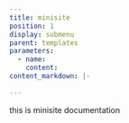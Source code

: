```yaml
---
title: minisite
position: 1
display: submenu
parent: templates
parameters:
  - name:
    content:
content_markdown: |-
   
---
```


this is minisite documentation